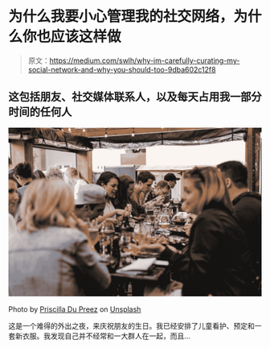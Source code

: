 # 为什么我要小心管理我的社交网络，为什么你也应该这样做

> 原文：<https://medium.com/swlh/why-im-carefully-curating-my-social-network-and-why-you-should-too-9dba602c12f8>

## 这包括朋友、社交媒体联系人，以及每天占用我一部分时间的任何人

![](img/2c8167c8602d50046eb7b7c218a1e42f.png)

Photo by [Priscilla Du Preez](https://unsplash.com/@priscilladupreez?utm_source=medium&utm_medium=referral) on [Unsplash](https://unsplash.com?utm_source=medium&utm_medium=referral)

这是一个难得的外出之夜，来庆祝朋友的生日。我已经安排了儿童看护、预定和一套新衣服。我发现自己并不经常和一大群人在一起，而且…